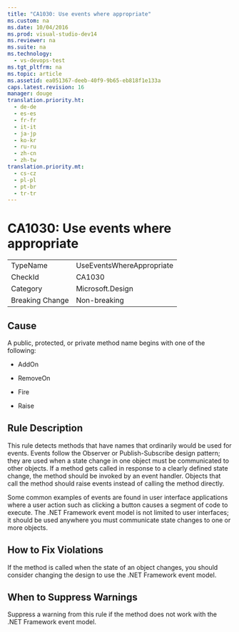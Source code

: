 ```yaml
---
title: "CA1030: Use events where appropriate"
ms.custom: na
ms.date: 10/04/2016
ms.prod: visual-studio-dev14
ms.reviewer: na
ms.suite: na
ms.technology: 
  - vs-devops-test
ms.tgt_pltfrm: na
ms.topic: article
ms.assetid: ea051367-deeb-40f9-9b65-eb818f1e133a
caps.latest.revision: 16
manager: douge
translation.priority.ht: 
  - de-de
  - es-es
  - fr-fr
  - it-it
  - ja-jp
  - ko-kr
  - ru-ru
  - zh-cn
  - zh-tw
translation.priority.mt: 
  - cs-cz
  - pl-pl
  - pt-br
  - tr-tr
---
```

# CA1030: Use events where appropriate
|||  
|-|-|  
|TypeName|UseEventsWhereAppropriate|  
|CheckId|CA1030|  
|Category|Microsoft.Design|  
|Breaking Change|Non-breaking|  
  
## Cause  
 A public, protected, or private method name begins with one of the following:  
  
-   AddOn  
  
-   RemoveOn  
  
-   Fire  
  
-   Raise  
  
## Rule Description  
 This rule detects methods that have names that ordinarily would be used for events. Events follow the Observer or Publish-Subscribe design pattern; they are used when a state change in one object must be communicated to other objects. If a method gets called in response to a clearly defined state change, the method should be invoked by an event handler. Objects that call the method should raise events instead of calling the method directly.  
  
 Some common examples of events are found in user interface applications where a user action such as clicking a button causes a segment of code to execute. The .NET Framework event model is not limited to user interfaces; it should be used anywhere you must communicate state changes to one or more objects.  
  
## How to Fix Violations  
 If the method is called when the state of an object changes, you should consider changing the design to use the .NET Framework event model.  
  
## When to Suppress Warnings  
 Suppress a warning from this rule if the method does not work with the .NET Framework event model.